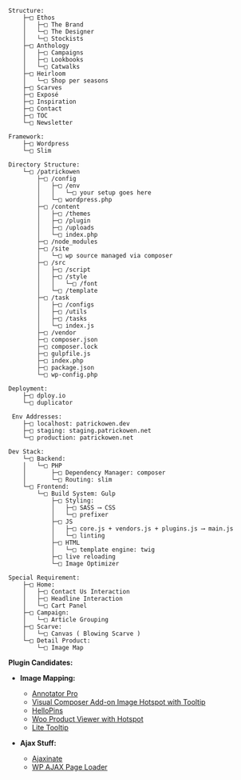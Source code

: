     Structure:
        ├─□ Ethos
        │   ├─□ The Brand
        │   └─□ The Designer
        │   └─□ Stockists
        ├─□ Anthology
        │   ├─□ Campaigns
        │   ├─□ Lookbooks
        │   └─□ Catwalks
        ├─□ Heirloom
        │   └─□ Shop per seasons
        ├─□ Scarves
        ├─□ Exposé
        ├─□ Inspiration
        ├─□ Contact
        ├─□ TOC
        └─□ Newsletter

    Framework:
        ├─□ Wordpress
        └─□ Slim

    Directory Structure:
        └─□ /patrickowen
            ├─□ /config
            │   ├─□ /env
            │   │   └─□ your setup goes here
            │   └─□ wordpress.php
            ├─□ /content
            │   ├─□ /themes
            │   ├─□ /plugin 
            │   ├─□ /uploads 
            │   └─□ index.php
            ├─□ /node_modules
            ├─□ /site
            │   └─□ wp source managed via composer
            ├─□ /src
            │   ├─□ /script
            │   ├─□ /style
            │   │   └─□ /font
            │   └─□ /template
            ├─□ /task
            │   ├─□ /configs
            │   ├─□ /utils
            │   ├─□ /tasks
            │   └─□ index.js
            ├─□ /vendor
            ├─□ composer.json
            ├─□ composer.lock
            ├─□ gulpfile.js
            ├─□ index.php
            ├─□ package.json
            └─□ wp-config.php

    Deployment:
        ├─□ dploy.io
        └─□ duplicator

     Env Addresses:
        ├─□ localhost: patrickowen.dev
        ├─□ staging: staging.patrickowen.net
        └─□ production: patrickowen.net

    Dev Stack:
        └─□ Backend:
        │   └─□ PHP
        │       ├─□ Dependency Manager: composer
        │       └─□ Routing: slim
        └─□ Frontend:
            └─□ Build System: Gulp
                ├─□ Styling:
                │   ├─□ SASS ⟶ CSS
                │   └─□ prefixer
                ├─□ JS
                │   ├─□ core.js + vendors.js + plugins.js ⟶ main.js
                │   └─□ linting
                ├─□ HTML
                │   └─□ template engine: twig
                ├─□ live reloading
                └─□ Image Optimizer

    Special Requirement:
        ├─□ Home:
        │   ├─□ Contact Us Interaction
        │   ├─□ Headline Interaction
        │   └─□ Cart Panel
        ├─□ Campaign:
        │   └─□ Article Grouping
        ├─□ Scarve:
        │   └─□ Canvas ( Blowing Scarve )
        └─□ Detail Product:
            └─□ Image Map

__Plugin Candidates:__

*   __Image Mapping:__
    *   [Annotator Pro](http://codecanyon.net/item/annotator-pro-image-tooltips-zooming/9788132)
    *   [Visual Composer Add-on Image Hotspot with Tooltip](http://codecanyon.net/item/annotator-pro-image-tooltips-zooming/9788132)
    *   [HelloPins](http://codecanyon.net/item/hellopins/9563456)
    *   [Woo Product Viewer with Hotspot](http://codecanyon.net/item/woo-product-viewer-with-hotspot/8204639)
    *   [Lite Tooltip](http://codecanyon.net/item/lite-tooltip-responsive-wordpress-plugin/4165378)

*   __Ajax Stuff:__
    *   [Ajaxinate](https://github.com/synapticism/ajaxinate)
    *   [WP AJAX Page Loader](https://github.com/synapticism/wp-ajax-page-loader)